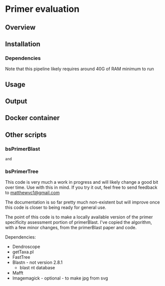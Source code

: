 # Primer evaluation

## Overview



## Installation

### Dependencies

Note that this pipeline likely requires around 40G of RAM minimum to run

## Usage



## Output



## Docker container


## Other scripts

### bsPrimerBlast
	and
### bsPrimerTree

This code is very much a work in progress and will likely change a good bit over time. Use with this in mind. If you try it out, feel free to send feedback to matthewvc1@gmail.com

The documentation is so far pretty much non-existent but will improve once this code is closer to being ready for general use.

The point of this code is to make a locally available version of the primer specificity assessment portion of primerBlast. I've copied the algorithm, with a few minor changes, from the primerBlast paper and code. 


Dependencies:
 - Dendroscope
 - getTaxa.pl
 - FastTree
 - Blastn - not version 2.8.1
   - blast nt database
 - Mafft
 - Imagemagick - optional - to make jpg from svg

